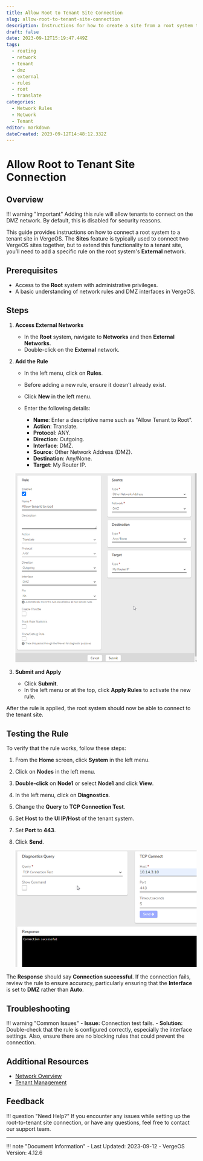 ```yaml
---
title: Allow Root to Tenant Site Connection
slug: allow-root-to-tenant-site-connection
description: Instructions for how to create a site from a root system to a tenant
draft: false
date: 2023-09-12T15:19:47.449Z
tags:
  - routing
  - network
  - tenant
  - dmz
  - external
  - rules
  - root
  - translate
categories:
  - Network Rules
  - Network
  - Tenant
editor: markdown
dateCreated: 2023-09-12T14:48:12.332Z
---
```


# Allow Root to Tenant Site Connection

## Overview

!!! warning "Important"
    Adding this rule will allow tenants to connect on the DMZ network. By default, this is disabled for security reasons.

This guide provides instructions on how to connect a root system to a tenant site in VergeOS. The **Sites** feature is typically used to connect two VergeOS sites together, but to extend this functionality to a tenant site, you’ll need to add a specific rule on the root system's **External** network.

## Prerequisites

- Access to the **Root** system with administrative privileges.
- A basic understanding of network rules and DMZ interfaces in VergeOS.

## Steps

1. **Access External Networks**
   - In the **Root** system, navigate to **Networks** and then **External Networks**.
   - Double-click on the **External** network.

2. **Add the Rule**
   - In the left menu, click on **Rules**.
   - Before adding a new rule, ensure it doesn’t already exist.
   - Click **New** in the left menu.
   - Enter the following details:
   
     - **Name**: Enter a descriptive name such as "Allow Tenant to Root".
     - **Action**: Translate.
     - **Protocol**: ANY.
     - **Direction**: Outgoing.
     - **Interface**: DMZ.
     - **Source**: Other Network Address (DMZ).
     - **Destination**: Any/None.
     - **Target**: My Router IP.

   ![Rule Configuration](/public/2023-09-12_10_28_52-training___edit_rule__allow_tenant_to_root.png)

3. **Submit and Apply**
   - Click **Submit**.
   - In the left menu or at the top, click **Apply Rules** to activate the new rule.

After the rule is applied, the root system should now be able to connect to the tenant site.

## Testing the Rule

To verify that the rule works, follow these steps:

1. From the **Home** screen, click **System** in the left menu.
2. Click on **Nodes** in the left menu.
3. **Double-click** on **Node1** or select **Node1** and click **View**.
4. In the left menu, click on **Diagnostics**.
5. Change the **Query** to **TCP Connection Test**.
6. Set **Host** to the **UI IP/Host** of the tenant system.
7. Set **Port** to **443**.
8. Click **Send**.

   ![Diagnostics](/public/2023-09-12_11_12_21-training___diagnostics.png)

The **Response** should say **Connection successful**. If the connection fails, review the rule to ensure accuracy, particularly ensuring that the **Interface** is set to **DMZ** rather than **Auto**.

## Troubleshooting

!!! warning "Common Issues"
    - **Issue:** Connection test fails.
      - **Solution:** Double-check that the rule is configured correctly, especially the interface settings. Also, ensure there are no blocking rules that could prevent the connection.

## Additional Resources

- [Network Overview](/product-guide/networkoverview)
- [Tenant Management](/product-guide/createtenants/)

## Feedback

!!! question "Need Help?"
    If you encounter any issues while setting up the root-to-tenant site connection, or have any questions, feel free to contact our support team.

---

!!! note "Document Information"
    - Last Updated: 2023-09-12
    - VergeOS Version: 4.12.6
